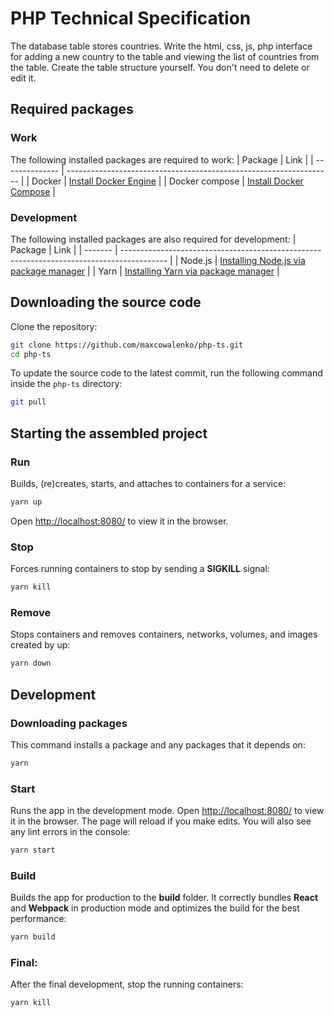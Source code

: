 # PHP Technical Specification

The database table stores countries. Write the html, css, js, php interface for adding a new country to the table and viewing the list of countries from the table.
Create the table structure yourself. You don't need to delete or edit it.

## Required packages

### Work

The following installed packages are required to work:
| Package        | Link                                                               |
| -------------- | ------------------------------------------------------------------ |
| Docker         | [Install Docker Engine](https://docs.docker.com/engine/install/)   |
| Docker compose | [Install Docker Compose](https://docs.docker.com/compose/install/) |

### Development

The following installed packages are also required for development:
| Package | Link                                                                                      |
| ------- | ----------------------------------------------------------------------------------------- |
| Node.js | [Installing Node.js via package manager](https://nodejs.org/en/download/package-manager/) |
| Yarn    | [Installing Yarn via package manager](https://classic.yarnpkg.com/en/docs/install)      |

## Downloading the source code

Clone the repository:
```bash
git clone https://github.com/maxcowalenko/php-ts.git
cd php-ts
```

To update the source code to the latest commit, run the following command inside the `php-ts` directory:
```bash
git pull
```

## Starting the assembled project

### Run
Builds, (re)creates, starts, and attaches to containers for a service:
```bash
yarn up
```
Open <http://localhost:8080/> to view it in the browser.

### Stop
Forces running containers to stop by sending a **SIGKILL** signal:
```bash
yarn kill
```

### Remove
Stops containers and removes containers, networks, volumes, and images created by up:
```bash
yarn down
```

## Development

### Downloading packages
This command installs a package and any packages that it depends on:
```bash
yarn
```

### Start
Runs the app in the development mode. Open <http://localhost:8080/> to view it in the browser. The page will reload if you make edits. You will also see any lint errors in the console:
```bash
yarn start
```

### Build
Builds the app for production to the **build** folder. It correctly bundles **React** and **Webpack** in production mode and optimizes the build for the best performance:
```bash
yarn build
```
### Final:
After the final development, stop the running containers:
```bash
yarn kill
```